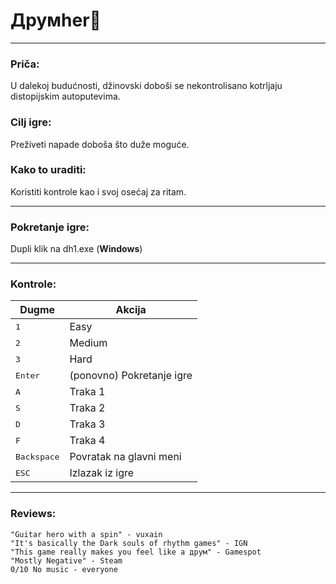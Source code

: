 # Друмher:drum:
_____

### Priča: 
U dalekoj budućnosti, džinovski doboši se nekontrolisano kotrljaju distopijskim autoputevima.<br>
### Cilj igre:
Preživeti napade doboša što duže moguće.
### Kako to uraditi:
Koristiti kontrole kao i svoj osećaj za ritam.<br>
_____
### Pokretanje igre:
  Dupli klik na dh1.exe (**Windows**)
_____
### Kontrole:

  | Dugme | Akcija |
  | --- | --- |
  | <kbd>1</kbd> | Easy |
  | <kbd>2</kbd> | Medium |
  | <kbd>3</kbd> | Hard |
  | <kbd> Enter </kdb> | (ponovno) Pokretanje igre |
  | <kbd>A</kbd> | Traka 1 |
  | <kbd>S</kbd> | Traka 2 |
  | <kbd>D</kbd> | Traka 3|
  | <kbd>F</kbd> | Traka 4|
  | <kbd> Backspace </kbd> | Povratak na glavni meni |
  | <kbd> ESC </kdb> | Izlazak iz igre |

_____  
### Reviews:
    "Guitar hero with a spin" - vuxain
    "It's basically the Dark souls of rhythm games" - IGN
    "This game really makes you feel like a друм" - Gamespot
    "Mostly Negative" - Steam
    0/10 No music - everyone
  
  
  


